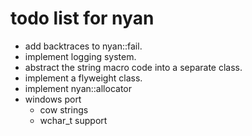 todo list for nyan
==================

- add backtraces to nyan::fail.
- implement logging system.
- abstract the string macro code into a separate class.
- implement a flyweight class.
- implement nyan::allocator
- windows port
  - cow strings
  - wchar_t support

